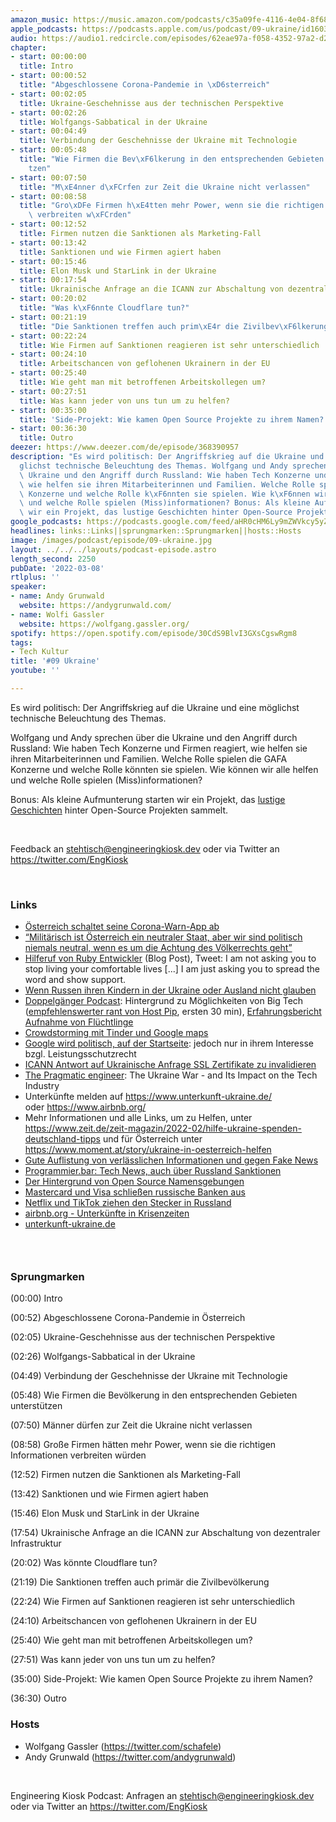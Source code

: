 ```yaml
---
amazon_music: https://music.amazon.com/podcasts/c35a09fe-4116-4e04-8f68-77d61b112e46/episodes/1bbd576c-feb1-4a4a-ad64-640691e19c47/engineering-kiosk-09-ukraine
apple_podcasts: https://podcasts.apple.com/us/podcast/09-ukraine/id1603082924?i=1000553287989
audio: https://audio1.redcircle.com/episodes/62eae97a-f058-4352-97a2-d2bc5c48b688/stream.mp3
chapter:
- start: 00:00:00
  title: Intro
- start: 00:00:52
  title: "Abgeschlossene Corona-Pandemie in \xD6sterreich"
- start: 00:02:05
  title: Ukraine-Geschehnisse aus der technischen Perspektive
- start: 00:02:26
  title: Wolfgangs-Sabbatical in der Ukraine
- start: 00:04:49
  title: Verbindung der Geschehnisse der Ukraine mit Technologie
- start: 00:05:48
  title: "Wie Firmen die Bev\xF6lkerung in den entsprechenden Gebieten unterst\xFC\
    tzen"
- start: 00:07:50
  title: "M\xE4nner d\xFCrfen zur Zeit die Ukraine nicht verlassen"
- start: 00:08:58
  title: "Gro\xDFe Firmen h\xE4tten mehr Power, wenn sie die richtigen Informationen\
    \ verbreiten w\xFCrden"
- start: 00:12:52
  title: Firmen nutzen die Sanktionen als Marketing-Fall
- start: 00:13:42
  title: Sanktionen und wie Firmen agiert haben
- start: 00:15:46
  title: Elon Musk und StarLink in der Ukraine
- start: 00:17:54
  title: Ukrainische Anfrage an die ICANN zur Abschaltung von dezentraler Infrastruktur
- start: 00:20:02
  title: "Was k\xF6nnte Cloudflare tun?"
- start: 00:21:19
  title: "Die Sanktionen treffen auch prim\xE4r die Zivilbev\xF6lkerung"
- start: 00:22:24
  title: Wie Firmen auf Sanktionen reagieren ist sehr unterschiedlich
- start: 00:24:10
  title: Arbeitschancen von geflohenen Ukrainern in der EU
- start: 00:25:40
  title: Wie geht man mit betroffenen Arbeitskollegen um?
- start: 00:27:51
  title: Was kann jeder von uns tun um zu helfen?
- start: 00:35:00
  title: 'Side-Projekt: Wie kamen Open Source Projekte zu ihrem Namen?'
- start: 00:36:30
  title: Outro
deezer: https://www.deezer.com/de/episode/368390957
description: "Es wird politisch: Der Angriffskrieg auf die Ukraine und eine m\xF6\
  glichst technische Beleuchtung des Themas. Wolfgang und Andy sprechen \xFCber die\
  \ Ukraine und den Angriff durch Russland: Wie haben Tech Konzerne und Firmen reagiert,\
  \ wie helfen sie ihren Mitarbeiterinnen und Familien. Welche Rolle spielen die GAFA\
  \ Konzerne und welche Rolle k\xF6nnten sie spielen. Wie k\xF6nnen wir alle helfen\
  \ und welche Rolle spielen (Miss)informationen? Bonus: Als kleine Aufmunterung starten\
  \ wir ein Projekt, das lustige Geschichten hinter Open-Source Projekten sammelt."
google_podcasts: https://podcasts.google.com/feed/aHR0cHM6Ly9mZWVkcy5yZWRjaXJjbGUuY29tLzBlY2ZkZmQ3LWZkYTEtNGMzZC05NTE1LTQ3NjcyN2Y5ZGY1ZQ/episode/Y2QyNDRiYjEtODdmNy00MjI2LTg1MmQtY2I2ZWNkNjQ4YjRj?sa=X&ved=0CAUQkfYCahcKEwi4xMSxj4L4AhUAAAAAHQAAAAAQNQ
headlines: links::Links||sprungmarken::Sprungmarken||hosts::Hosts
image: /images/podcast/episode/09-ukraine.jpg
layout: ../../../layouts/podcast-episode.astro
length_second: 2250
pubDate: '2022-03-08'
rtlplus: ''
speaker:
- name: Andy Grunwald
  website: https://andygrunwald.com/
- name: Wolfi Gassler
  website: https://wolfgang.gassler.org/
spotify: https://open.spotify.com/episode/30CdS9BlvI3GXsCgswRgm8
tags:
- Tech Kultur
title: '#09 Ukraine'
youtube: ''

---
```

<p>Es wird politisch: Der Angriffskrieg auf die Ukraine und eine möglichst technische Beleuchtung des Themas.</p><p>Wolfgang und Andy sprechen über die Ukraine und den Angriff durch Russland: Wie haben Tech Konzerne und Firmen reagiert, wie helfen sie ihren Mitarbeiterinnen und Familien. Welche Rolle spielen die GAFA Konzerne und welche Rolle könnten sie spielen. Wie können wir alle helfen und welche Rolle spielen (Miss)informationen?</p><p>Bonus: Als kleine Aufmunterung starten wir ein Projekt, das <a href="https://github.com/EngineeringKiosk/OSS-Names" rel="nofollow">lustige Geschichten</a> hinter Open-Source Projekten sammelt. </p><p><br></p><p>Feedback an <a href="mailto:stehtisch@engineeringkiosk.dev" rel="nofollow">stehtisch@engineeringkiosk.dev</a> oder via Twitter an <a href="https://twitter.com/EngKiosk" rel="nofollow">https://twitter.com/EngKiosk</a></p><p><br></p><h3 id="links">Links</h3><ul><li><a href="https://www.derstandard.de/story/2000133483085/das-ende-der-stopp-corona-app-ist-da" rel="nofollow">Österreich schaltet seine Corona-Warn-App ab</a></li><li><a href="https://orf.at/stories/3251387/" rel="nofollow">“Militärisch ist Österreich ein neutraler Staat, aber wir sind politisch niemals neutral, wenn es um die Achtung des Völkerrechts geht”</a></li><li><a href="https://zverok.space/blog/2022-03-03-WAR.html" rel="nofollow">Hilferuf von Ruby Entwickler</a> (Blog Post), Tweet: I am not asking you to stop living your comfortable lives [...] I am just asking you to spread the word and show support.</li><li><a href="https://www.bbc.com/news/world-europe-60600487" rel="nofollow">Wenn Russen ihren Kindern in der Ukraine oder Ausland nicht glauben</a></li><li><a href="https://www.doppelgaenger.io/123-big-tech-krisen-pr-%f0%9f%92%a4-ziprecruiter-zoom-zalando-hellofresh-salesforce-sea-ltd/" rel="nofollow">Doppelgänger Podcast</a>: Hintergrund zu Möglichkeiten von Big Tech (<a href="https://www.doppelgaenger.io/123-big-tech-krisen-pr-%f0%9f%92%a4-ziprecruiter-zoom-zalando-hellofresh-salesforce-sea-ltd/" rel="nofollow">empfehlenswerter rant von Host Pip</a>, ersten 30 min), <a href="https://www.doppelgaenger.io/124-%f0%9f%87%ba%f0%9f%87%a6-magic-number-earnings-von-%e2%9d%84%ef%b8%8f-snowflake-%f0%9f%8e%88-plug-power-%f0%9f%a7%9e%e2%99%80%ef%b8%8f-wish-%f0%9f%9a%9b-samsara/" rel="nofollow">Erfahrungsbericht Aufnahme von Flüchtlinge</a></li><li><a href="https://www.forbes.com/sites/emmawoollacott/2022/03/02/how-restaurant-reviews-and-tinder-profiles-are-countering-russian-misinformation/" rel="nofollow">Crowdstorming mit Tinder und Google maps</a></li><li><a href="https://netzpolitik.org/2012/google-startet-kampagne-gegen-das-leistungsschutzrecht/" rel="nofollow">Google wird politisch, auf der Startseite</a>: jedoch nur in ihrem Interesse bzgl. Leistungsschutzrecht </li><li><a href="https://www.icann.org/en/system/files/correspondence/marby-to-fedorov-02mar22-en.pdf" rel="nofollow">ICANN Antwort auf Ukrainische Anfrage SSL Zertifikate zu invalidieren</a></li><li><a href="https://blog.pragmaticengineer.com/the-ukraine-crisis-impact-on-tech/" rel="nofollow">The Pragmatic engineer</a>: The Ukraine War - and Its Impact on the Tech Industry</li><li>Unterkünfte melden auf <a href="https://www.unterkunft-ukraine.de/" rel="nofollow">https://www.unterkunft-ukraine.de/</a> oder <a href="https://www.airbnb.org/" rel="nofollow">https://www.airbnb.org/</a></li><li>Mehr Informationen und alle Links, um zu Helfen, unter <a href="https://www.zeit.de/zeit-magazin/2022-02/hilfe-ukraine-spenden-deutschland-tipps#gefluechtete-aufnehmen" rel="nofollow">https://www.zeit.de/zeit-magazin/2022-02/hilfe-ukraine-spenden-deutschland-tipps</a> und für Österreich unter <a href="https://www.moment.at/story/ukraine-in-oesterreich-helfen" rel="nofollow">https://www.moment.at/story/ukraine-in-oesterreich-helfen</a> </li><li><a href="https://twitter.com/brodnig/status/14%20by99277444372746240" rel="nofollow">Gute Auflistung von verlässlichen Informationen und gegen Fake News</a></li><li><a href="https://www.programmier.bar/podcast/news-09-22-tech-sanktionen-gegen-russland-github-advisory-database-google-privacy-sandbox-muzero-google-for-games-developer-summit" rel="nofollow">Programmier.bar: Tech News, auch über Russland Sanktionen</a></li><li><a href="https://github.com/EngineeringKiosk/OSS-Names" rel="nofollow">Der Hintergrund von Open Source Namensgebungen</a></li><li><a href="https://www.tagesschau.de/wirtschaft/finanzen/mastercard-visa-russland-101.html" rel="nofollow">Mastercard und Visa schließen russische Banken aus</a></li><li><a href="https://t3n.de/news/russland-netflix-tiktok-aus-schluss-ende-1457062/" rel="nofollow">Netflix und TikTok ziehen den Stecker in Russland</a></li><li><a href="https://de.airbnb.org/" rel="nofollow">airbnb.org - Unterkünfte in Krisenzeiten</a></li><li><a href="https://www.unterkunft-ukraine.de/" rel="nofollow">unterkunft-ukraine.de</a></li></ul><h3><br></h3><h3 id="sprungmarken">Sprungmarken</h3><p>(00:00) Intro</p><p>(00:52) Abgeschlossene Corona-Pandemie in Österreich</p><p>(02:05) Ukraine-Geschehnisse aus der technischen Perspektive</p><p>(02:26) Wolfgangs-Sabbatical in der Ukraine</p><p>(04:49) Verbindung der Geschehnisse der Ukraine mit Technologie</p><p>(05:48) Wie Firmen die Bevölkerung in den entsprechenden Gebieten unterstützen</p><p>(07:50) Männer dürfen zur Zeit die Ukraine nicht verlassen</p><p>(08:58) Große Firmen hätten mehr Power, wenn sie die richtigen Informationen verbreiten würden</p><p>(12:52) Firmen nutzen die Sanktionen als Marketing-Fall</p><p>(13:42) Sanktionen und wie Firmen agiert haben</p><p>(15:46) Elon Musk und StarLink in der Ukraine</p><p>(17:54) Ukrainische Anfrage an die ICANN zur Abschaltung von dezentraler Infrastruktur</p><p>(20:02) Was könnte Cloudflare tun?</p><p>(21:19) Die Sanktionen treffen auch primär die Zivilbevölkerung</p><p>(22:24) Wie Firmen auf Sanktionen reagieren ist sehr unterschiedlich</p><p>(24:10) Arbeitschancen von geflohenen Ukrainern in der EU</p><p>(25:40) Wie geht man mit betroffenen Arbeitskollegen um?</p><p>(27:51) Was kann jeder von uns tun um zu helfen?</p><p>(35:00) Side-Projekt: Wie kamen Open Source Projekte zu ihrem Namen?</p><p>(36:30) Outro</p><h3 id="hosts">Hosts</h3><ul><li>Wolfgang Gassler (<a href="https://twitter.com/schafele" rel="nofollow">https://twitter.com/schafele</a>)</li><li>Andy Grunwald (<a href="https://twitter.com/andygrunwald" rel="nofollow">https://twitter.com/andygrunwald</a>)</li></ul><p><br></p><p>Engineering Kiosk Podcast: Anfragen an <a href="mailto:stehtisch@engineeringkiosk.dev" rel="nofollow">stehtisch@engineeringkiosk.dev</a> oder via Twitter an <a href="https://twitter.com/EngKiosk" rel="nofollow">https://twitter.com/EngKiosk</a></p>
